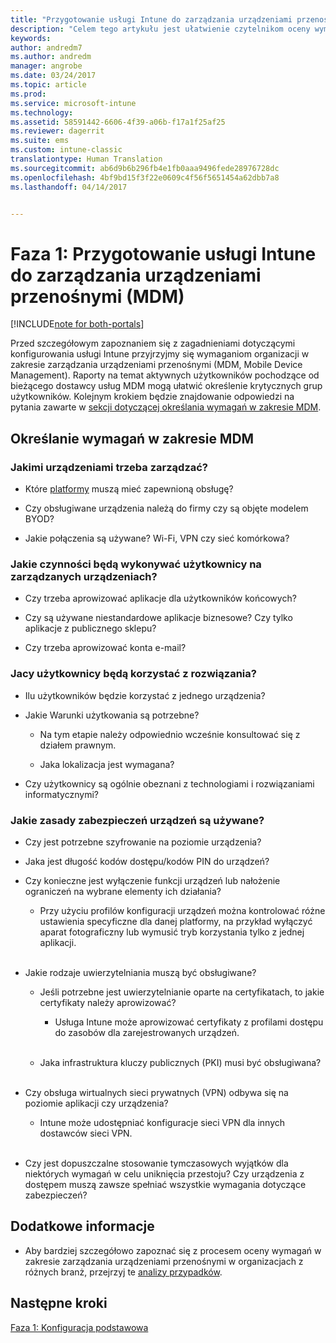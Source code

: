 ```yaml
---
title: "Przygotowanie usługi Intune do zarządzania urządzeniami przenośnymi | Microsoft Docs"
description: "Celem tego artykułu jest ułatwienie czytelnikom oceny wymagań biznesowych i technicznych przed rozpoczęciem migracji do usługi Intune."
keywords: 
author: andredm7
ms.author: andredm
manager: angrobe
ms.date: 03/24/2017
ms.topic: article
ms.prod: 
ms.service: microsoft-intune
ms.technology: 
ms.assetid: 58591442-6606-4f39-a06b-f17a1f25af25
ms.reviewer: dagerrit
ms.suite: ems
ms.custom: intune-classic
translationtype: Human Translation
ms.sourcegitcommit: ab6d9b6b296fb4e1fb0aaa9496fede28976728dc
ms.openlocfilehash: 4bf9bd15f3f22e0609c4f56f5651454a62dbb7a8
ms.lasthandoff: 04/14/2017


---
```


# <a name="phase-1-prepare-intune-for-mobile-device-management-mdm"></a>Faza 1: Przygotowanie usługi Intune do zarządzania urządzeniami przenośnymi (MDM)

[!INCLUDE[note for both-portals](../includes/note-for-both-portals.md)]

Przed szczegółowym zapoznaniem się z zagadnieniami dotyczącymi konfigurowania usługi Intune przyjrzyjmy się wymaganiom organizacji w zakresie zarządzania urządzeniami przenośnymi (MDM, Mobile Device Management). Raporty na temat aktywnych użytkowników pochodzące od bieżącego dostawcy usług MDM mogą ułatwić określenie krytycznych grup użytkowników. Kolejnym krokiem będzie znajdowanie odpowiedzi na pytania zawarte w [sekcji dotyczącej określania wymagań w zakresie MDM](https://docs.microsoft.com/intune/plan-design/migration-phase1-prepare-intune-for-mobile-device-management#assess-mdm-requirements).

## <a name="assess-mdm-requirements"></a>Określanie wymagań w zakresie MDM

### <a name="what-kinds-of-devices-do-you-need-to-manage"></a>Jakimi urządzeniami trzeba zarządzać?

-   Które [platformy](https://docs.microsoft.com/intune/get-started/supported-mobile-devices-and-computers) muszą mieć zapewnioną obsługę?

-   Czy obsługiwane urządzenia należą do firmy czy są objęte modelem BYOD?

-   Jakie połączenia są używane? Wi-Fi, VPN czy sieć komórkowa?

### <a name="what-do-your-users-need-to-do-on-managed-devices"></a>Jakie czynności będą wykonywać użytkownicy na zarządzanych urządzeniach?

-   Czy trzeba aprowizować aplikacje dla użytkowników końcowych?

-   Czy są używane niestandardowe aplikacje biznesowe? Czy tylko aplikacje z publicznego sklepu?

-   Czy trzeba aprowizować konta e-mail?

### <a name="what-kinds-of-users"></a>Jacy użytkownicy będą korzystać z rozwiązania?

-   Ilu użytkowników będzie korzystać z jednego urządzenia?

-   Jakie Warunki użytkowania są potrzebne?

    -   Na tym etapie należy odpowiednio wcześnie konsultować się z działem prawnym.

    -   Jaka lokalizacja jest wymagana?

-   Czy użytkownicy są ogólnie obeznani z technologiami i rozwiązaniami informatycznymi?

### <a name="what-is-your-device-security-policy"></a>Jakie zasady zabezpieczeń urządzeń są używane?

-   Czy jest potrzebne szyfrowanie na poziomie urządzenia?

-   Jaka jest długość kodów dostępu/kodów PIN do urządzeń?

-   Czy konieczne jest wyłączenie funkcji urządzeń lub nałożenie ograniczeń na wybrane elementy ich działania?

    -   Przy użyciu profilów konfiguracji urządzeń można kontrolować różne ustawienia specyficzne dla danej platformy, na przykład wyłączyć aparat fotograficzny lub wymusić tryb korzystania tylko z jednej aplikacji.
<br></br>
-   Jakie rodzaje uwierzytelniania muszą być obsługiwane?

    -   Jeśli potrzebne jest uwierzytelnianie oparte na certyfikatach, to jakie certyfikaty należy aprowizować?

        -   Usługa Intune może aprowizować certyfikaty z profilami dostępu do zasobów dla zarejestrowanych urządzeń.
<br></br>
    -   Jaka infrastruktura kluczy publicznych (PKI) musi być obsługiwana?
<br></br>
-   Czy obsługa wirtualnych sieci prywatnych (VPN) odbywa się na poziomie aplikacji czy urządzenia?

    -   Intune może udostępniać konfiguracje sieci VPN dla innych dostawców sieci VPN.
<br></br>
-   Czy jest dopuszczalne stosowanie tymczasowych wyjątków dla niektórych wymagań w celu uniknięcia przestoju? Czy urządzenia z dostępem muszą zawsze spełniać wszystkie wymagania dotyczące zabezpieczeń?

## <a name="additional-information"></a>Dodatkowe informacje

-   Aby bardziej szczegółowo zapoznać się z procesem oceny wymagań w zakresie zarządzania urządzeniami przenośnymi w organizacjach z różnych branż, przejrzyj te [analizy przypadków](https://customers.microsoft.com/story/mwh-global-now-part-of-stantec-secures-mobile-devices-with-intune).

## <a name="next-steps"></a>Następne kroki

[Faza 1: Konfiguracja podstawowa](https://docs.microsoft.com/intune/plan-design/migration-phase1-basic-setup)

